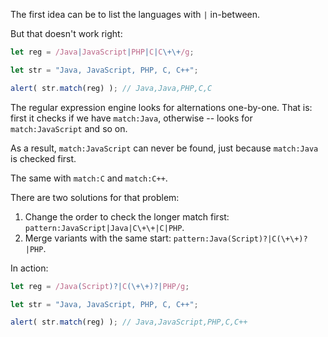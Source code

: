 
The first idea can be to list the languages with `|` in-between.

But that doesn't work right:

```js run
let reg = /Java|JavaScript|PHP|C|C\+\+/g;

let str = "Java, JavaScript, PHP, C, C++";

alert( str.match(reg) ); // Java,Java,PHP,C,C
```

The regular expression engine looks for alternations one-by-one. That is: first it checks if we have  `match:Java`, otherwise -- looks for `match:JavaScript` and so on.

As a result, `match:JavaScript` can never be found, just because `match:Java` is checked first.

The same with `match:C` and `match:C++`.

There are two solutions for that problem:

1. Change the order to check the longer match first: `pattern:JavaScript|Java|C\+\+|C|PHP`.
2. Merge variants with the same start: `pattern:Java(Script)?|C(\+\+)?|PHP`.

In action:

```js run
let reg = /Java(Script)?|C(\+\+)?|PHP/g;

let str = "Java, JavaScript, PHP, C, C++";

alert( str.match(reg) ); // Java,JavaScript,PHP,C,C++
```
